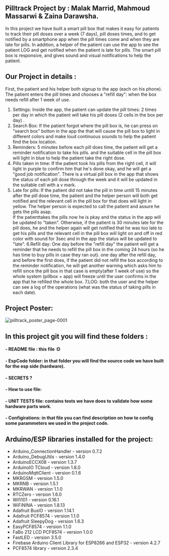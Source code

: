 ## Pilltrack Project by : Malak Marrid, Mahmoud Massarwi & Zaina Darawsha.
In this project we have built a smart pill box that makes it easy for patients to track their pill doses over a week (7 days), pill doses times, and to get 
notified by a smartphone app when the pill times come and when they are late for pills. In addition, a helper of the patient can use the app to see the patient LOG and get notified when the patient is late for pills.
The smart pill box is responsive, and gives sound and visual notifications to help the patient. 

## Our Project in details :
First, the patient and his helper both signup to the app (each on his phone).
The patient enters the pill times and chooses a "refill day": when the box needs refill after 1 week of use.
1. Settings: Inside the app, the patient can update the pill times: 2 times per day in which the patient will take his pill doses (2 cells in the box per day) .
2. Search Box: If the patient forgot where the pill box is, he can press on "search box" botton in the app the that will cause the pill box to light in different colors 
and make loud continuous sounds to help the patient find the box location.
3. Reminders: 5 minutes before each pill does time, the patient will get a reminder notification to take his pills. and the suitable cell in the pill box will light in blue to help the patient take the right dose.
4. Pills taken in time: If the patient took his pills from the right cell, it will light in purple to confirm him that he's done okay, and he will get a "good job notification". There is a virtual pill box in the app that shows the status of each pill dose through the week and it will be updated in the suitable cell with a v mark.
5. Late for pills: If the patient did not take the pill in time untill 15 minutes after the pill dose time, the patient and the helper person will both get notified and the relevant cell in the pill box for that does will light in yellow. The helper person is expected to call the patient and assure he gets the pills asap.\
If the patienttakes the pills now he is pkay and the status in the app will be updated to "taken".
Otherwise, if the patient is 30 minutes late for the pill does, he and the helper again will get notified that he was too late to get his pills and the relevant cell
in the pill box will light on and off in red color with sound for 3sec and in the app the status will be updated to "late".
6.Refill day: One day before the "refill day" the patient will get a reminder that he needs to refill the pill box in the coming 24 hours (so he has time to buy pills in case they ran out).
one day after the refill day, and before the first does, if the patient did not refill the box according to the reminder notification, he will get another warning which asks him to refill since the pill box in that case is empty(after 1 week of use) so the whole system (pillbox + app) will freeze until the user confirms in the app that he refilled the whole box.
7.LOG: both the user and the helper can see a log of the operations (what was the status of taking pills in each date).
## Project Poster:
![pilltrack_poster_page-0001](https://user-images.githubusercontent.com/116976579/219964681-bfead2e6-48d1-4b6d-91fa-6e38bef64aa1.jpg)

## In this project git you will find these folders :
#### - README file : this file :D
#### - EspCode folder: in that folder you will find the source code we have built for the esp side (hardware).
#### - SECRETS ?
#### - How to use file:
#### - UNIT TESTS file: contains tests we have does to validate how some hardware parts work.
#### - Configirations: in that file you can find description on how to config some parammeters we used in the project code.

## Arduino/ESP libraries installed for the project:
* Arduino_ConnectionHandler - version 0.7.2
* Arduino_DebugUtils - version 1.4.0
* ArduinoECCX08 - version 1.3.7
* ArduinoIO TCloud - version 1.8.0
* ArduinoMqttClient - version 0.1.6
* MKRGSM - version 1.5.0
* MKRNB - version 1.5.1
* MKRWAN - version 1.1.0
* RTCZero - version 1.6.0
* Wifi101 - version 0.16.1
* WiFiNINA - version 1.8.13
* Adafruit BusIO - version 1.14.1
* Adafruit PCF8574 - version 1.1.0
* Adafruit SleepyDog - version 1.6.3
* EasyPCF8574 - version 1.1.0
* FaBo 212 LCD PCF8574 - version 1.0.0
* FastLED - version 3.5.0
* Firebase Arduino Client Library for ESP8266 and ESP32 - version 4.2.7
* PCF8574 library - version 2.3.4
